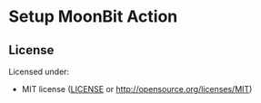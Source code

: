 # Setup MoonBit Action


## License

Licensed under:

- MIT license ([LICENSE](LICENSE) or http://opensource.org/licenses/MIT)
